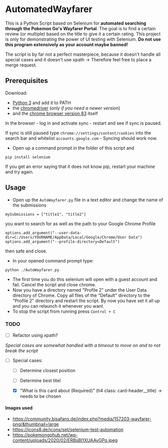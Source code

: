 # AutomatedWayfarer
This is a Python Script based on Selenium for **automated searching through the Pokemon Go's Wayfarer Portal**. The goal is to find a certain review (or multiple) based on the title to give it a certain rating. This project is only for demonstrating the power of UI testing with Selenium. **Do not use this program extensively as your account maybe banned!**

The script is by far not a perfect masterpiece, because it doesn't handle all special cases and it doesn't use xpath -> Therefore feel free to place a merge request.

## Prerequisites
Download: 
- [Python 3](https://www.python.org/downloads/) and add it to PATH
- the [chromedriver](https://chromedriver.chromium.org/downloads) (_only if you need a newer version_) 
- and the [chrome browser version 83](https://www.google.com/chrome/) itself

In the browser - log in and activate sync - restart and see if sync is paused. 

If sync is still paused type ```chrome://settings/content/cookies``` into the search bar and whitelist ```accounts.google.com``` - Syncing should work now.
- Open up a command prompt in the folder of this script and  
```
pip install selenium
```
If you get an error saying that it does not know pip, restart your machine and try again.

## Usage
- Open up the ```AutoWayfarer.py``` file in a text editor and change the name of the submissions

```mySubmissions = ["title1", "title2"]```

you want to search for as well as the path to your Google Chrome Profile 
```
options.add_argument("--user-data-dir=C:/Users/YOURNAME/AppData/Local/Google/Chrome/User Data")
options.add_argument("--profile-directory=Default")
```
then safe and close.
- In your opened command prompt type:

```
python ./AutoWayfarer.py
```
- The first time you do this selenium will open with a guest account and fail. Cancel the script and close chrome.
- Now you have a directory named "Profile 2" under the User Data directory of Chrome. Copy all files of the "Default" directory to the "Profile 2" directory and restart the script. By now you have set it all up and you can relaunch it whenever you want.
- To stop the script from running press ```Control + C```

### TODO

- [ ] Refactor using xpath?

*Special cases are somewhat handled with a timeout to move on and to not break the script*

- [ ] Special cases:
  - [ ] Determine closest position
  - [ ] Determine best titel
  - [x] "What is this card about (Required)" (h4 class: card-header__title) -> needs to be chosen
  
  
#### Images used
- https://community.bisafans.de/index.php?media/157203-wayfarer-png/&thumbnail=large
- https://icons8.de/icons/set/selenium-test-automation
- https://pokemongohub.net/wp-content/uploads/2020/02/ERBsBI1XUAAyGPq.jpeg

